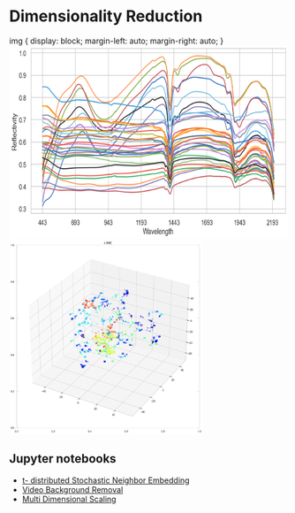 # Dimensionality Reduction
img {
  display: block;
  margin-left: auto;
  margin-right: auto;
}
<img src="dim_lines.png" height="350" width = "1000">
<img src="dim_points.png" height="350" width = "350">

## Jupyter notebooks
- [t- distributed Stochastic Neighbor Embedding](https://github.com/sebastiancoombs/Sebs-Data-Science-Skills/blob/main/Dimensionality%20Reduction/Dimensionality%20Reduction%20-%20t-Stochastic%20Neighbor%20Embedding(try%20with%20smoothed%20data).ipynb)
- [Video Background Removal](https://github.com/sebastiancoombs/Sebs-Data-Science-Skills/blob/main/Dimensionality%20Reduction/Background%20removal%20from%20a%20video%20using%20an%20svd.ipynb)
- [Multi Dimensional Scaling](https://github.com/sebastiancoombs/Sebs-Data-Science-Skills/blob/main/Dimensionality%20Reduction/Multi%20Dimensional%20Scaling.ipynb)


